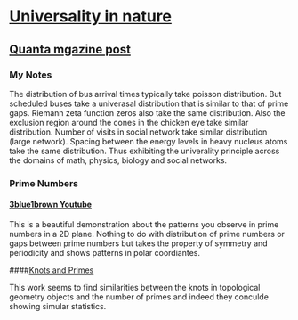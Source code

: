 # [Universality in nature](https://youtu.be/HrtJ3SRQF4E)
## [Quanta mgazine post](https://www.quantamagazine.org/universal-pattern-explains-why-materials-conduct-20190506/?fbclid=IwAR01oXP9Lf99qa3FOgVCasLLGYRF10SAm67EByVaeI_8kTppQA1g1vJac1g)

### My Notes
The distribution of bus arrival times typically take poisson distribution. But scheduled buses take a univerasal distribution that is similar to that of prime gaps.
Riemann zeta function zeros also take the same distribution. Also the exclusion region around the cones in the chicken eye take similar distribution.
Number of visits in social network take similar distribution (large network). Spacing between the energy levels in heavy nucleus atoms take the same distribution.
Thus exhibiting the univerality principle across the domains of math, physics, biology and social networks.

### Prime Numbers
#### [3blue1brown Youtube](https://www.youtube.com/watch?v=EK32jo7i5LQ&feature=youtu.be)
This is a beautiful demonstration about the patterns you observe in prime numbers in a 2D plane.
Nothing to do with distribution of prime numbers or gaps between prime numbers but takes the property of symmetry and periodicity and shows patterns in polar coordiantes.

####[Knots and Primes](https://youtu.be/jvoYgNYKyk0)

This work seems to find similarities between the knots in topological geometry objects and the number of primes and indeed they conculde showing simular statistics.
